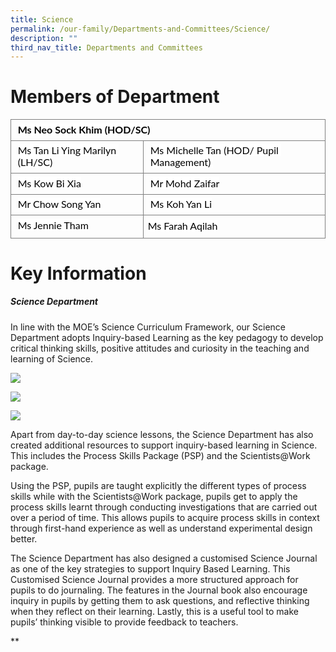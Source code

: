 ```yaml
---
title: Science
permalink: /our-family/Departments-and-Committees/Science/
description: ""
third_nav_title: Departments and Committees
---
```

# Members of Department


<table style="border:none;border-collapse:collapse;"><colgroup><col width="248"><col width="336"></colgroup><tbody><tr style="height:20.25pt"><td colspan="2" style="border-left:solid #808080 1.125pt;border-right:solid #808080 1.125pt;border-bottom:solid #808080 1.125pt;border-top:solid #808080 1.125pt;vertical-align:top;padding:4pt 8pt 4pt 8pt;overflow:hidden;overflow-wrap:break-word;"><p dir="ltr" style="line-height:1.2;margin-top:0pt;margin-bottom:2pt;"><span style="font-size:12pt;font-family:Lato,sans-serif;color:#000000;background-color:#ffffff;font-weight:700;font-style:normal;font-variant:normal;text-decoration:none;vertical-align:baseline;white-space:pre;white-space:pre-wrap;">Ms Neo Sock Khim (HOD/SC)</span></p></td></tr><tr style="height:20.25pt"><td style="border-left:solid #808080 1.125pt;border-right:solid #808080 1.125pt;border-bottom:solid #808080 1.125pt;border-top:solid #808080 1.125pt;vertical-align:top;padding:4pt 8pt 4pt 8pt;overflow:hidden;overflow-wrap:break-word;"><p dir="ltr" style="line-height:1.2;margin-top:0pt;margin-bottom:2pt;"><span style="font-size:12pt;font-family:Lato,sans-serif;color:#000000;background-color:#ffffff;font-weight:400;font-style:normal;font-variant:normal;text-decoration:none;vertical-align:baseline;white-space:pre;white-space:pre-wrap;">Ms Tan Li Ying Marilyn (LH/SC)</span></p></td><td style="border-left:solid #808080 1.125pt;border-right:solid #808080 1.125pt;border-bottom:solid #808080 1.125pt;border-top:solid #808080 1.125pt;vertical-align:top;padding:4pt 8pt 4pt 8pt;overflow:hidden;overflow-wrap:break-word;"><p dir="ltr" style="line-height:1.2;margin-top:0pt;margin-bottom:2pt;"><span style="font-size:12pt;font-family:Lato,sans-serif;color:#000000;background-color:#ffffff;font-weight:400;font-style:normal;font-variant:normal;text-decoration:none;vertical-align:baseline;white-space:pre;white-space:pre-wrap;">Ms Michelle Tan (HOD/ Pupil Management)&nbsp;</span></p></td></tr><tr style="height:20.25pt"><td style="border-left:solid #808080 1.125pt;border-right:solid #808080 1.125pt;border-bottom:solid #808080 1.125pt;border-top:solid #808080 1.125pt;vertical-align:top;padding:4pt 8pt 4pt 8pt;overflow:hidden;overflow-wrap:break-word;"><p dir="ltr" style="line-height:1.2;margin-top:0pt;margin-bottom:2pt;"><span style="font-size:12pt;font-family:Lato,sans-serif;color:#000000;background-color:#ffffff;font-weight:400;font-style:normal;font-variant:normal;text-decoration:none;vertical-align:baseline;white-space:pre;white-space:pre-wrap;">Ms Kow Bi Xia</span></p></td><td style="border-left:solid #808080 1.125pt;border-right:solid #808080 1.125pt;border-bottom:solid #808080 1.125pt;border-top:solid #808080 1.125pt;vertical-align:top;padding:4pt 8pt 4pt 8pt;overflow:hidden;overflow-wrap:break-word;"><p dir="ltr" style="line-height:1.2;margin-top:0pt;margin-bottom:2pt;"><span style="font-size:12pt;font-family:Lato,sans-serif;color:#000000;background-color:#ffffff;font-weight:400;font-style:normal;font-variant:normal;text-decoration:none;vertical-align:baseline;white-space:pre;white-space:pre-wrap;">Mr Mohd Zaifar</span></p></td></tr><tr style="height:20.25pt"><td style="border-left:solid #808080 1.125pt;border-right:solid #808080 1.125pt;border-bottom:solid #808080 1.125pt;border-top:solid #808080 1.125pt;vertical-align:top;padding:4pt 8pt 4pt 8pt;overflow:hidden;overflow-wrap:break-word;"><p dir="ltr" style="line-height:1.2;margin-top:0pt;margin-bottom:2pt;"><span style="font-size:12pt;font-family:Lato,sans-serif;color:#000000;background-color:#ffffff;font-weight:400;font-style:normal;font-variant:normal;text-decoration:none;vertical-align:baseline;white-space:pre;white-space:pre-wrap;">Mr Chow Song Yan</span></p></td><td style="border-left:solid #808080 1.125pt;border-right:solid #808080 1.125pt;border-bottom:solid #808080 1.125pt;border-top:solid #808080 1.125pt;vertical-align:top;padding:4pt 8pt 4pt 8pt;overflow:hidden;overflow-wrap:break-word;"><p dir="ltr" style="line-height:1.2;margin-top:0pt;margin-bottom:2pt;"><span style="font-size:12pt;font-family:Lato,sans-serif;color:#000000;background-color:#ffffff;font-weight:400;font-style:normal;font-variant:normal;text-decoration:none;vertical-align:baseline;white-space:pre;white-space:pre-wrap;">Ms Koh Yan Li</span></p></td></tr><tr style="height:8.25pt"><td style="border-left:solid #808080 1.125pt;border-right:solid #808080 1.125pt;border-bottom:solid #808080 1.125pt;border-top:solid #808080 1.125pt;vertical-align:top;padding:4pt 8pt 4pt 8pt;overflow:hidden;overflow-wrap:break-word;"><p dir="ltr" style="line-height:1.2;margin-top:0pt;margin-bottom:2pt;"><span style="font-size:12pt;font-family:Lato,sans-serif;color:#000000;background-color:#ffffff;font-weight:400;font-style:normal;font-variant:normal;text-decoration:none;vertical-align:baseline;white-space:pre;white-space:pre-wrap;">Ms Jennie Tham</span></p></td><td style="border-left:solid #808080 1.125pt;border-right:solid #808080 1.125pt;border-bottom:solid #808080 1.125pt;border-top:solid #808080 1.125pt;vertical-align:top;padding:5pt 5pt 5pt 5pt;overflow:hidden;overflow-wrap:break-word;"><p dir="ltr" style="line-height:1.2;margin-top:0pt;margin-bottom:2pt;"><span style="font-size:12pt;font-family:Lato,sans-serif;color:#000000;background-color:#ffffff;font-weight:400;font-style:normal;font-variant:normal;text-decoration:none;vertical-align:baseline;white-space:pre;white-space:pre-wrap;">Ms Farah Aqilah</span></p></td></tr></tbody></table>

# Key Information

##### Science Department

In line with the MOE’s Science Curriculum Framework, our Science Department adopts Inquiry-based Learning as the key pedagogy to develop critical thinking skills, positive attitudes and curiosity in the teaching and learning of Science.

  

![](https://lh6.googleusercontent.com/mq-FvH4rJ7-rfwbB35ED1HQOmKNS3dLolDgWXHMZfkOJdw9th6nqGRUeLAufzhP6K5vLbUmhBcEv5uB7liIYJUi3cGToNwof_Lihm9gctt2NIJ2lL_yFAQHQomLkRvrltRjGF5Wfo2NIm1_6Q7gVW7Q)

![](https://lh5.googleusercontent.com/WXNeEbnaX6bmujqQ7EQ2-koQCop9lHV_N0Qm915FQ9JA3R7PN7Ud2faofX7DD0mNDfebvVWNP9-bbykb40u7nkRLdUxGpI3gQGsu8v2OyxbrV1BXgLEUiQJF71Dx7vvya2IfXWCqWq90h1lqeqYFu3E)

![](https://lh4.googleusercontent.com/rLfthBdfDnzEWcLbdBsU1WfUpk3trBjQbhfivF7nPy1fLA4YzzLySNj9Ie-c3BDZ35WQbOu_M6zcAbWicKsEIXCaY_i4xpYYIlftEPMW038w9MD4wbJ3UH1lbdFvMDEcbenhl0_F8YHuVgDIX9IhUOs)

Apart from day-to-day science lessons, the Science Department has also created additional resources to support inquiry-based learning in Science. This includes the Process Skills Package (PSP) and the Scientists@Work package.

  

Using the PSP, pupils are taught explicitly the different types of process skills while with the Scientists@Work package, pupils get to apply the process skills learnt through conducting investigations that are carried out over a period of time. This allows pupils to acquire process skills in context through first-hand experience as well as understand experimental design better.

  

The Science Department has also designed a customised Science Journal as one of the key strategies to support Inquiry Based Learning. This Customised Science Journal provides a more structured approach for pupils to do journaling. The features in the Journal book also encourage inquiry in pupils by getting them to ask questions, and reflective thinking when they reflect on their learning. Lastly, this is a useful tool to make pupils’ thinking visible to provide feedback to teachers.

  
**